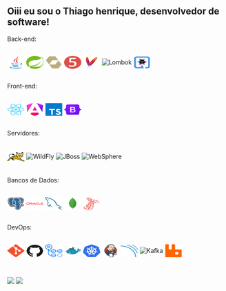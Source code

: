 ## Oiii eu sou o Thiago henrique, desenvolvedor de software!

Back-end:
<div style="display: inline_block">
<br> 
<img align="center" alt="Java" height="30" width="40" src="https://raw.githubusercontent.com/devicons/devicon/master/icons/java/java-original.svg">
<img align="center" alt="Spring" height="30" width="40" src="https://raw.githubusercontent.com/devicons/devicon/master/icons/spring/spring-original.svg">
<img align="center" alt="Hibernate" height="30" width="40" src="https://raw.githubusercontent.com/devicons/devicon/master/icons/hibernate/hibernate-plain.svg">
<img align="center" alt="JUnit" height="30" width="40" src="https://raw.githubusercontent.com/devicons/devicon/master/icons/junit/junit-plain.svg">
<img align="center" alt="Maven" height="30" width="40" src="https://raw.githubusercontent.com/devicons/devicon/master/icons/maven/maven-original.svg">
<img align="center" alt="Lombok" height="30" width="40" src="https://raw.githubusercontent.com/devicons/devicon/master/icons/lombok/lombok-original.svg"> 
<img align="center" alt="Quarkus" height="30" width="40" src="https://raw.githubusercontent.com/devicons/devicon/master/icons/quarkus/quarkus-original.svg"> 
</div>
<br> 

Front-end:
<div style="display: inline_block">
<br>
<img align="center" alt="React" height="30" width="40" src="https://raw.githubusercontent.com/devicons/devicon/master/icons/react/react-original.svg">
<img align="center" alt="Angular" height="30" width="40" src="https://raw.githubusercontent.com/devicons/devicon/master/icons/angular/angular-original.svg">
<img align="center" alt="TypeScript" height="30" width="40" src="https://raw.githubusercontent.com/devicons/devicon/master/icons/typescript/typescript-plain.svg">
<img align="center" alt="Bootstrap" height="30" width="40" src="https://raw.githubusercontent.com/devicons/devicon/master/icons/bootstrap/bootstrap-original.svg">
</div>
<br>

Servidores:
<div style="display: inline_block">
<br> 
<img align="center" alt="Tomcat" height="30" width="40" src="https://raw.githubusercontent.com/devicons/devicon/master/icons/tomcat/tomcat-original.svg">
<img align="center" alt="WildFly" height="30" width="40" src="https://raw.githubusercontent.com/devicons/devicon/master/icons/wildfly/wildfly-original.svg">
<img align="center" alt="JBoss" height="30" width="40" src="https://raw.githubusercontent.com/devicons/devicon/master/icons/jboss/jboss-original.svg">
<img align="center" alt="WebSphere" height="30" width="40" src="https://raw.githubusercontent.com/devicons/devicon/master/icons/websphere/websphere-original.svg">
</div>
<br>

Bancos de Dados:
<div style="display: inline_block">
<br> 
<img align="center" alt="PostgreSQL" height="30" width="40" src="https://raw.githubusercontent.com/devicons/devicon/master/icons/postgresql/postgresql-original.svg">
<img align="center" alt="Oracle" height="30" width="40" src="https://raw.githubusercontent.com/devicons/devicon/master/icons/oracle/oracle-original.svg">
<img align="center" alt="MySQL" height="30" width="40" src="https://raw.githubusercontent.com/devicons/devicon/master/icons/mysql/mysql-original.svg">
<img align="center" alt="MongoDB" height="30" width="40" src="https://raw.githubusercontent.com/devicons/devicon/master/icons/mongodb/mongodb-original.svg">
<img align="center" alt="SQL Server" height="30" width="40" src="https://raw.githubusercontent.com/devicons/devicon/master/icons/microsoftsqlserver/microsoftsqlserver-plain.svg">
</div>
<br>

DevOps:
<div style="display: inline_block">
<br> 
<img align="center" alt="Git" height="30" width="40" src="https://raw.githubusercontent.com/devicons/devicon/master/icons/git/git-original.svg">
<img align="center" alt="GitHub" height="30" width="40" src="https://raw.githubusercontent.com/devicons/devicon/master/icons/github/github-original.svg">
<img align="center" alt="GitHub Actions" height="30" width="40" src="https://raw.githubusercontent.com/devicons/devicon/master/icons/githubactions/githubactions-original.svg">
<img align="center" alt="Docker" height="30" width="40" src="https://raw.githubusercontent.com/devicons/devicon/master/icons/docker/docker-original.svg">
<img align="center" alt="Kubernetes" height="30" width="40" src="https://raw.githubusercontent.com/devicons/devicon/master/icons/kubernetes/kubernetes-plain.svg">
<img align="center" alt="Jenkins" height="30" width="40" src="https://raw.githubusercontent.com/devicons/devicon/master/icons/jenkins/jenkins-original.svg">
<img align="center" alt="SonarQube" height="30" width="40" src="https://raw.githubusercontent.com/devicons/devicon/master/icons/sonarqube/sonarqube-original.svg">
<img align="center" alt="Kafka" height="30" width="40" src="https://raw.githubusercontent.com/devicons/devicon/master/icons/kafka/kafka-original.svg">
<img align="center" alt="RabbitMQ" height="30" width="40" src="https://raw.githubusercontent.com/devicons/devicon/master/icons/rabbitmq/rabbitmq-original.svg">
</div>
<br>

##

<div> 
  <a href = "mailto:thiago.henrique.25@hotmail.com"><img src="https://img.shields.io/badge/-Hotmail-%23333?style=for-the-badge&logo=hotmail&logoColor=white" target="_blank"></a>
  <a href="https://www.linkedin.com/in/thiago-henrique-045950b6" target="_blank"><img src="https://img.shields.io/badge/-LinkedIn-%230077B5?style=for-the-badge&logo=linkedin&logoColor=white" target="_blank"></a> 
</div>
